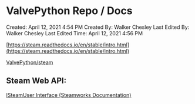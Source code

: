 # ValvePython Repo / Docs

Created: April 12, 2021 4:54 PM
Created By: Walker Chesley
Last Edited By: Walker Chesley
Last Edited Time: April 12, 2021 4:56 PM

[https://steam.readthedocs.io/en/stable/intro.html](https://steam.readthedocs.io/en/stable/intro.html)

[ValvePython/steam](https://github.com/ValvePython/steam)

## Steam Web API:

[ISteamUser Interface (Steamworks Documentation)](https://partner.steamgames.com/doc/webapi/ISteamUser)